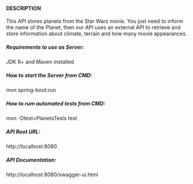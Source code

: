 #### DESCRIPTION
This API stores planets from the Star Wars movie. You just need to inform the name of the Planet, then our API uses an external API to retrieve and store information about climate, terrain and how many movie appearances.


##### Requirements to use as Server:
JDK 8+ and Maven installed

##### How to start the Server from CMD:
mvn spring-boot:run

##### How to rum automated tests from CMD:
mvn -Dtest=PlanetsTests test

##### API Root URL: 
http://localhost:8080

##### API Documentation: 
http://localhost:8080/swagger-ui.html